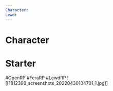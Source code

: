 ```yaml
---
Character: 
Lewd: 
---
```

# Character


# Starter


#OpenRP #FeraRP #LewdRP
![[1812390_screenshots_20220430104701_1.jpg]]